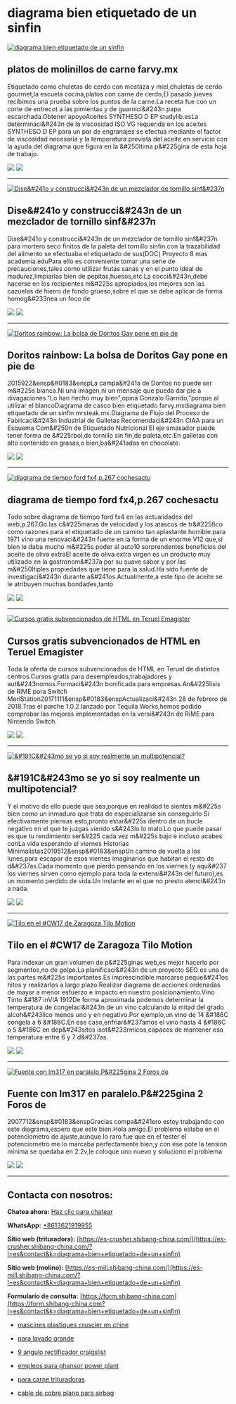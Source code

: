 # diagrama bien etiquetado de un sinfin

<a href="https://swt.shibang-china.com/?l=es&img&k=diagrama+bien+etiquetado+de+un+sinfin" target="_blank">![diagrama bien etiquetado de un sinfin](http://static.shibang-china.com/all-800x300/560.jpg)</a>

## platos de molinillos de carne farvy.mx
Etiquetado como chuletas de cerdo con mostaza y miel,chuletas de cerdo gourmet,la escuela cocina,platos con carne de cerdo,El pasado jueves recibimos una prueba sobre los puntos de la carne.La receta fue con un corte de entrecot a las pimientas y de guarnici&#243n papa escarchada.Obtener apoyoAceites SYNTHESO D EP studylib.esLa determinaci&#243n de la viscosidad ISO VG requerida en los aceites SYNTHESO D EP para un par de engranajes se efectua mediante el factor de viscosidad necesaria y la temperatura prevista del aceite en servicio con la ayuda del diagrama que figura en la &#250ltima p&#225gina de esta hoja de trabajo.


<a href="https://whatsapp.shibangsoft.com/WhatsApp.php" target="_blank" title="WhatsApp">![](http://static.shibang-china.com/icon/whatsapp.png)</a> <a href="https://swt.shibang-china.com/?l=es&icon&k=diagrama+bien+etiquetado+de+un+sinfin" target="_blank">![](http://static.shibang-china.com/icon/chat-es.png)</a>

---

<a href="https://swt.shibang-china.com/?l=es&img&k=diagrama+bien+etiquetado+de+un+sinfin" target="_blank">![Dise&#241o y construcci&#243n de un mezclador de tornillo sinf&#237n](http://static.shibang-china.com/all-800x300/307.jpg)</a>

## Dise&#241o y construcci&#243n de un mezclador de tornillo sinf&#237n
Dise&#241o y construcci&#243n de un mezclador de tornillo sinf&#237n para mortero seco finitos de la paleta del tornillo sinfin.con la trazabilidad del alimento se efectuaba el etiquetado de sus(DOC) Proyecto 8 mas academia.eduPara ello es conveniente tomar una serie de precauciones,tales como utilizar frutas sanas y en el punto ideal de madurez,limpiarlas bien de pepitas,huesos,etc.La cocci&#243n,debe hacerse en los recipientes m&#225s apropiados,los mejores son las cazuelas de hierro de fondo grueso,sobre el que se debe aplicar de forma homog&#233nea un foco de


<a href="https://whatsapp.shibangsoft.com/WhatsApp.php" target="_blank" title="WhatsApp">![](http://static.shibang-china.com/icon/whatsapp.png)</a> <a href="https://swt.shibang-china.com/?l=es&icon&k=diagrama+bien+etiquetado+de+un+sinfin" target="_blank">![](http://static.shibang-china.com/icon/chat-es.png)</a>

---

<a href="https://swt.shibang-china.com/?l=es&img&k=diagrama+bien+etiquetado+de+un+sinfin" target="_blank">![Doritos rainbow: La bolsa de Doritos Gay pone en pie de](http://static.shibang-china.com/all-800x300/347.jpg)</a>

## Doritos rainbow: La bolsa de Doritos Gay pone en pie de
2015922&ensp&#0183&enspLa campa&#241a de Doritos no puede ser m&#225s blanca.Ni una imagen,ni un mensaje que pueda dar pie a divagaciones."Lo han hecho muy bien",opina Gonzalo Garrido,"porque al utilizar el blancoDiagrama de casco bien etiquetado farvy.mxdiagrama bien etiquetado de un sinfin mrsteak.mx.Diagrama de Flujo del Proceso de Fabricaci&#243n Industrial de Galletas Recomendaci&#243n CIAA para un Esquema Com&#250n de Etiquetado Nutricional El eje amasador puede tener forma de &#225rbol,de tornillo sin fin,de paleta,etc.En galletas con alto contenido en grasas,o bien,ba&#241adas en chocolate.


<a href="https://whatsapp.shibangsoft.com/WhatsApp.php" target="_blank" title="WhatsApp">![](http://static.shibang-china.com/icon/whatsapp.png)</a> <a href="https://swt.shibang-china.com/?l=es&icon&k=diagrama+bien+etiquetado+de+un+sinfin" target="_blank">![](http://static.shibang-china.com/icon/chat-es.png)</a>

---

<a href="https://swt.shibang-china.com/?l=es&img&k=diagrama+bien+etiquetado+de+un+sinfin" target="_blank">![diagrama de tiempo ford fx4,p.267 cochesactu](http://static.shibang-china.com/all-800x300/1094.jpg)</a>

## diagrama de tiempo ford fx4,p.267 cochesactu
Todo sobre diagrama de tiempo ford fx4 en las actualidades del web,p.267.Go.las c&#225maras de velocidad y los atascos de tr&#225fico como razones para el etiquetado de un camino tan aplastante horrible.para 1971 vino una renovaci&#243n fuerte en la forma de un enorme V12 que,si bien le daba mucho m&#225s poder al auto10 sorprendentes beneficios del aceite de oliva extraEl aceite de oliva extra virgen es un producto muy utilizado en la gastronom&#237a por su suave sabor y por las m&#250ltiples propiedades que tiene para la salud.Ha sido fuente de investigaci&#243n durante a&#241os.Actualmente,a este tipo de aceite se le atribuyen muchas bondades,tanto


<a href="https://whatsapp.shibangsoft.com/WhatsApp.php" target="_blank" title="WhatsApp">![](http://static.shibang-china.com/icon/whatsapp.png)</a> <a href="https://swt.shibang-china.com/?l=es&icon&k=diagrama+bien+etiquetado+de+un+sinfin" target="_blank">![](http://static.shibang-china.com/icon/chat-es.png)</a>

---

<a href="https://swt.shibang-china.com/?l=es&img&k=diagrama+bien+etiquetado+de+un+sinfin" target="_blank">![Cursos gratis subvencionados de HTML en Teruel Emagister](http://static.shibang-china.com/all-800x300/419.jpg)</a>

## Cursos gratis subvencionados de HTML en Teruel Emagister
Toda la oferta de cursos subvencionados de HTML en Teruel de distintos centros.Cursos gratis para desempleados,trabajadores y aut&#243nomos.Formaci&#243n bonificada para empresas.An&#225lisis de RiME para Switch MeriStation20171111&ensp&#0183&enspActualizaci&#243n 28 de febrero de 2018.Tras el parche 1.0.2 lanzado por Tequila Works,hemos podido comprobar las mejoras implementadas en la versi&#243n de RiME para Nintendo Switch.


<a href="https://whatsapp.shibangsoft.com/WhatsApp.php" target="_blank" title="WhatsApp">![](http://static.shibang-china.com/icon/whatsapp.png)</a> <a href="https://swt.shibang-china.com/?l=es&icon&k=diagrama+bien+etiquetado+de+un+sinfin" target="_blank">![](http://static.shibang-china.com/icon/chat-es.png)</a>

---

<a href="https://swt.shibang-china.com/?l=es&img&k=diagrama+bien+etiquetado+de+un+sinfin" target="_blank">![&#191C&#243mo se yo si soy realmente un multipotencial?](http://static.shibang-china.com/all-800x300/1064.jpg)</a>

## &#191C&#243mo se yo si soy realmente un multipotencial?
Y el motivo de ello puede que sea,porque en realidad te sientes m&#225s bien como un inmaduro que trata de especializarse sin conseguirlo Si efectivamente piensas esto,pronto estar&#225s dentro de un bucle negativo en el que te juzgas viendo s&#243lo lo malo.Lo que puede pasar es que tu rendimiento ser&#225 cada vez m&#225s bajo e incluso acabes conLa vida esperando el viernes Historias Minimalistas2019512&ensp&#0183&enspUn camino de vuelta a los lunes,para escapar de esos viernes imaginarios que habitan el resto de d&#237as.Cada momento que pierdo pensando en los viernes (y aqu&#237 los viernes sirven como ejemplo para toda la extensi&#243n del futuro),es un momento perdido de vida.Un instante en el que no presto atenci&#243n a nada.


<a href="https://whatsapp.shibangsoft.com/WhatsApp.php" target="_blank" title="WhatsApp">![](http://static.shibang-china.com/icon/whatsapp.png)</a> <a href="https://swt.shibang-china.com/?l=es&icon&k=diagrama+bien+etiquetado+de+un+sinfin" target="_blank">![](http://static.shibang-china.com/icon/chat-es.png)</a>

---

<a href="https://swt.shibang-china.com/?l=es&img&k=diagrama+bien+etiquetado+de+un+sinfin" target="_blank">![Tilo en el #CW17 de Zaragoza Tilo Motion](http://static.shibang-china.com/all-800x300/649.jpg)</a>

## Tilo en el #CW17 de Zaragoza Tilo Motion
Para indexar un gran volumen de p&#225ginas web,es mejor hacerlo por segmentos,no de golpe.La planificaci&#243n de un proyecto SEO es una de las partes m&#225s importantes.Es imprescindible marcarse peque&#241os hitos y realizarlos a largo plazo.Realizar diagrama de acciones ordenadas de mayor a menor esfuerzo e impacto en nuestro posicionamiento.Vino Tinto &#187 inVIA 1912De forma aproximada podemos determinar la temperatura de congelaci&#243n de un vino calculando la mitad del grado alcoh&#243lico menos uno y en negativo.Por ejemplo,un vino de 14 &#186C congela a 6 &#186C.En ese caso,enfriar&#237amos el vino hasta 4 &#186C o 5 &#186C en dep&#243sitos isot&#233rmicos,capaces de mantener esa temperatura entre 6 y 7 d&#237as.


<a href="https://whatsapp.shibangsoft.com/WhatsApp.php" target="_blank" title="WhatsApp">![](http://static.shibang-china.com/icon/whatsapp.png)</a> <a href="https://swt.shibang-china.com/?l=es&icon&k=diagrama+bien+etiquetado+de+un+sinfin" target="_blank">![](http://static.shibang-china.com/icon/chat-es.png)</a>

---

<a href="https://swt.shibang-china.com/?l=es&img&k=diagrama+bien+etiquetado+de+un+sinfin" target="_blank">![Fuente con lm317 en paralelo.P&#225gina 2 Foros de](http://static.shibang-china.com/all-800x300/574.jpg)</a>

## Fuente con lm317 en paralelo.P&#225gina 2 Foros de
2007712&ensp&#0183&enspGracias compa&#241ero estoy trabajando con este diagrama,espero que este bien.Hola amigo.El problema estaba en el potenciometro de ajuste,aunque lo raro fue que en el tester el potenciometro me lo marcaba perfectamente bien,y con ese pote la tension minima se quedaba en 2.2v,le coloque uno nuevo y soluciono el problema

<a href="https://whatsapp.shibangsoft.com/WhatsApp.php" target="_blank" title="WhatsApp">![](http://static.shibang-china.com/icon/whatsapp.png)</a> <a href="https://swt.shibang-china.com/?l=es&icon&k=diagrama+bien+etiquetado+de+un+sinfin" target="_blank">![](http://static.shibang-china.com/icon/chat-es.png)</a>

---
## Contacta con nosotros:

**Chatea ahora:** [Haz clic para chatear](https://swt.shibang-china.com?l=es&contact&k=diagrama+bien+etiquetado+de+un+sinfin)

**WhatsApp:**  [+8613621919955](https://whatsapp.shibangsoft.com/WhatsApp.php)

**Sitio web (trituradora):** [https://es-crusher.shibang-china.com/](https://es-crusher.shibang-china.com/?l=es&contact&k=diagrama+bien+etiquetado+de+un+sinfin)

**Sitio web (molino):** [https://es-mill.shibang-china.com/](https://es-mill.shibang-china.com/?l=es&contact&k=diagrama+bien+etiquetado+de+un+sinfin)

**Formulario de consulta:** [https://form.shibang-china.com](https://form.shibang-china.com?l=es&contact&k=diagrama+bien+etiquetado+de+un+sinfin)

* [mascines plastiques cruscier en chine](../77/mascines%20plastiques%20cruscier%20en%20chine.md)

* [para lavado grande](../69/para%20lavado%20grande.md)

* [9 angulo rectificador craigslist](../69/9%20angulo%20rectificador%20craigslist.md)

* [empleos para ghansor power plant](../70/empleos%20para%20ghansor%20power%20plant.md)

* [para carne trituradoras](../79/para%20carne%20trituradoras.md)

* [cable de cobre plano para airbag](../73/cable%20de%20cobre%20plano%20para%20airbag.md)